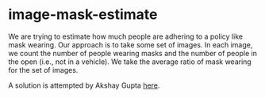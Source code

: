 # image-mask-estimate

We are trying to estimate how much people are adhering to a policy like mask wearing.
Our approach is to take some set of images. In each image, we count the number of
people wearing masks  and the number of people in the open (i.e., not in a vehicle). 
We take the average ratio of mask wearing for the set of images.


A solution is attempted by Akshay Gupta [here](https://github.com/akshay-gupta123/Face-Mask-Detection).
